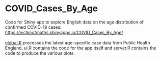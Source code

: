 # COVID_Cases_By_Age
Code for Shiny app to explore English data on the age distribution of confirmed COVID-19 cases: https://victimofmaths.shinyapps.io/COVID_Cases_By_Age/
<br><br>
[global.R](https://github.com/VictimOfMaths/COVID_Cases_By_Age/blob/main/global.R) processes the latest age-specific case data from Public Health England, 
[ui.R](https://github.com/VictimOfMaths/COVID_Cases_By_Age/blob/main/ui.R) contains the code for the app itself and [server.R](https://github.com/VictimOfMaths/COVID_Cases_By_Age/blob/main/server.R) contains the code to produce the various plots.
